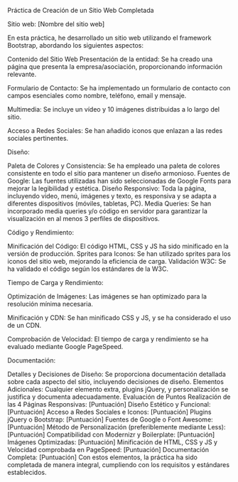 Práctica de Creación de un Sitio Web Completada

Sitio web: [Nombre del sitio web]

En esta práctica, he desarrollado un sitio web utilizando el framework Bootstrap, abordando los siguientes aspectos:

Contenido del Sitio Web
Presentación de la entidad: Se ha creado una página que presenta la empresa/asociación, proporcionando información relevante.


Formulario de Contacto: Se ha implementado un formulario de contacto con campos esenciales como nombre, teléfono, email y mensaje.

Multimedia: Se incluye un vídeo y 10 imágenes distribuidas a lo largo del sitio.

Acceso a Redes Sociales: Se han añadido iconos que enlazan a las redes sociales pertinentes.

Diseño:

Paleta de Colores y Consistencia: Se ha empleado una paleta de colores consistente en todo el sitio para mantener un diseño armonioso.
Fuentes de Google: Las fuentes utilizadas han sido seleccionadas de Google Fonts para mejorar la legibilidad y estética.
Diseño Responsivo: Toda la página, incluyendo video, menú, imágenes y texto, es responsiva y se adapta a diferentes dispositivos (móviles, tabletas, PC).
Media Queries: Se han incorporado media queries y/o código en servidor para garantizar la visualización en al menos 3 perfiles de dispositivos.

Código y Rendimiento:

Minificación del Código: El código HTML, CSS y JS ha sido minificado en la versión de producción.
Sprites para Iconos: Se han utilizado sprites para los iconos del sitio web, mejorando la eficiencia de carga.
Validación W3C: Se ha validado el código según los estándares de la W3C.


Tiempo de Carga y Rendimiento:


Optimización de Imágenes: Las imágenes se han optimizado para la resolución mínima necesaria.

Minificación y CDN: Se han minificado CSS y JS, y se ha considerado el uso de un CDN.

Comprobación de Velocidad: El tiempo de carga y rendimiento se ha evaluado mediante Google PageSpeed.

Documentación:

Detalles y Decisiones de Diseño: Se proporciona documentación detallada sobre cada aspecto del sitio, incluyendo decisiones de diseño.
Elementos Adicionales: Cualquier elemento extra, plugins jQuery, y personalización se justifica y documenta adecuadamente.
Evaluación de Puntos
Realización de las 4 Páginas Responsivas: [Puntuación]
Diseño Estético y Funcional: [Puntuación]
Acceso a Redes Sociales e Iconos: [Puntuación]
Plugins jQuery o Bootstrap: [Puntuación]
Fuentes de Google o Font Awesome: [Puntuación]
Método de Personalización (preferiblemente mediante Less): [Puntuación]
Compatibilidad con Modernizr y Boilerplate: [Puntuación]
Imágenes Optimizadas: [Puntuación]
Minificación de HTML, CSS y JS y Velocidad comprobada en PageSpeed: [Puntuación]
Documentación Completa: [Puntuación]
Con estos elementos, la práctica ha sido completada de manera integral, cumpliendo con los requisitos y estándares establecidos.
